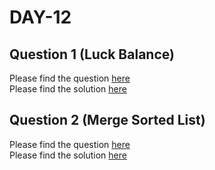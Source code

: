 # DAY-12

## Question 1 (Luck Balance)

Please find the question [here](./Question-1/question.pdf) <br>
Please find the solution [here](./Question-1/solution.py)

## Question 2 (Merge Sorted List)

Please find the question [here](https://leetcode.com/problems/merge-two-sorted-lists/) <br>
Please find the solution [here](./Question-2/solution.py)